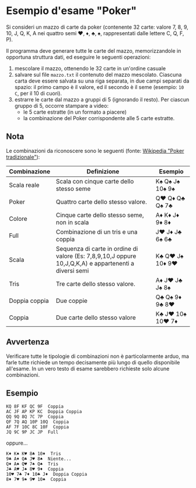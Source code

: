 # Esempio d'esame "Poker"

Si consideri un mazzo di carte da poker (contenente 32 carte: valore 7, 8, 9, 10, J, Q, K, A nei quattro semi ♥, ♦, ♣, ♠, 
rappresentati dalle lettere C, Q, F, P).

Il programma deve generare tutte le carte del mazzo, memorizzandole in opportuna struttura dati, ed eseguire le seguenti 
operazioni:
1. mescolare il mazzo, ottenendo le 32 carte in un'ordine casuale
2. salvare sul file `mazzo.txt` il contenuto del mazzo mescolato. Ciascuna carta deve essere salvata su una riga separata, 
in due campi separati da spazio: il primo campo è il valore, ed il secondo è il seme (esempio: `10 C`, per il 10 di cuori).
3. estrarre le carte dal mazzo a gruppi di 5 (ignorando il resto). Per ciascun gruppo di 5, occorre stampare a video:
   - le 5 carte estratte (in un formato a piacere)
   - la combinazione del Poker corrispondente alle 5 carte estratte.
  
## Nota

Le combinazioni da riconoscere sono le seguenti (fonte: [Wikipedia "Poker tradizionale"](https://it.wikipedia.org/wiki/Poker_tradizionale)):

| Combinazione | Definizione | Esempio |
|--------------|-------------|---------|
| Scala reale  | Scala con cinque carte dello stesso seme | K♠ Q♠ J♠ 10♠ 9♠  |
| Poker        | Quattro carte dello stesso valore. | Q♥ Q♦ Q♣ Q♠ 7♣ |
| Colore       | Cinque carte dello stesso seme, non in scala | A♦ K♦ J♦ 9♦ 8♦ |
| Full         | Combinazione di un tris e una coppia | J♥ J♦ J♣ 6♠ 6♣ |
| Scala        | Sequenza di carte in ordine di valore (Es: 7,8,9,10,J oppure 10,J,Q,K,A) e appartenenti a diversi semi | K♣ Q♥ J♠ 10♦ 9♥ |
| Tris         | Tre carte dello stesso valore. | A♦ J♥ J♣ J♠ 8♠ |
| Doppia coppia | Due coppie | Q♣ Q♠ 9♦ 9♣ 8♥  |
| Coppia       | Due carte dello stesso valore | K♣ J♥ 10♠ 10♥ 7♦ |

## Avvertenza

Verificare tutte le tipologie di combinazioni non è particolarmente
arduo, ma farle tutte richiede un tempo decisamente più lungo di quello
disponibile all'esame. In un vero testo di esame sarebbero richieste solo
alcune combinazioni.

## Esempio

```
KQ 8F KF QC 9F  Coppia
AC JF AP KP KC  Doppia Coppia
QQ 9Q 8Q 7C 7P  Coppia
QF 7Q AQ 10P 10Q  Coppia
AF 7F 10C 8C 10F  Coppia
JQ 9C 9P JC JP  Full
```

oppure...

```
K♦ K♠ K♥ 8♣ 10♦  Tris
9♣ A♦ Q♣ J♥ 8♠  Niente...
Q♦ A♠ Q♥ 7♠ Q♠  Tris
J♣ A♥ J♠ 8♥ 9♦  Coppia
10♥ 7♣ 7♦ 10♣ J♦  Doppia Coppia
8♦ 7♥ 9♠ 9♥ 10♠  Coppia
```
